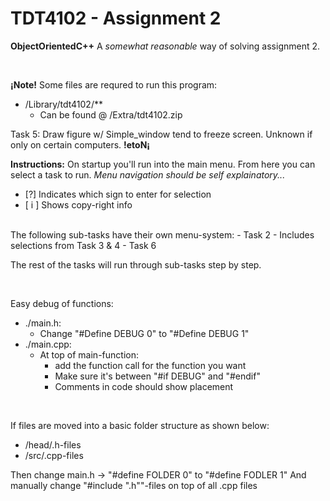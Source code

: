 # TDT4102 - Assignment 2
<b>ObjectOrientedC++</b>
A <i>somewhat reasonable</i> way of solving assignment 2.

<br>

<b>¡Note!</b>
Some files are requred to run this program:
- /Library/tdt4102/**
    - Can be found @ /Extra/tdt4102.zip

Task 5: Draw figure w/ Simple_window tend to freeze screen. Unknown if only on certain computers.
<b>!etoN¡</b>
<br>

<b> Instructions:</b>
On startup you'll run into the main menu. 
From here you can select a task to run. 
<i>Menu navigation should be self explainatory...</i>
- [?] Indicates which sign to enter for selection
- [ i ] Shows copy-right info

<br>
The following sub-tasks have their own menu-system:
- Task 2 
    - Includes selections from Task 3 & 4
- Task 6

The rest of the tasks will run through sub-tasks step by step.

<br>

Easy debug of functions:
- ./main.h:
    - Change "#Define DEBUG 0" to "#Define DEBUG 1"
- ./main.cpp:
    - At top of main-function: 
        - add the function call for the function you want
        - Make sure it's between "#if DEBUG" and "#endif"
        - Comments in code should show placement

<br>

If files are moved into a basic folder structure as shown below:
- /head/.h-files
- /src/.cpp-files

Then change main.h -> "#define FOLDER 0" to "#define FODLER 1"
And manually change "#include ".h""-files on top of all .cpp files